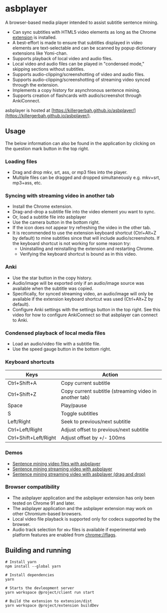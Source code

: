 # asbplayer

A browser-based media player intended to assist subtitle sentence mining.

- Can sync subtitles with HTML5 video elements as long as the Chrome [extension](https://github.com/killergerbah/asbplayer/releases/tag/latest) is installed.
- A best-effort is made to ensure that subtitles displayed in video elements are text-selectable and can be scanned by
  popup dictionary extensions like Yomi-chan.
- Supports playback of local video and audio files.
- Local video and audio files can be played in "condensed mode," skipping sections without subtitles.
- Supports audio-clipping/screenshotting of video and audio files.
- Supports audio-clipping/screenshotting of streaming video synced through the extension.
- Implements a copy history for asynchronous sentence mining.
- Supports creation of flashcards with audio/screenshot through AnkiConnect.

asbplayer is hosted at [https://killergerbah.github.io/asbplayer/](https://killergerbah.github.io/asbplayer/).

## Usage
The below information can also be found in the application by clicking on the question mark button in the top right.

### Loading files
- Drag and drop mkv, srt, ass, or mp3 files into the player.
- Multiple files can be dragged and dropped simultaneously e.g. mkv+srt, mp3+ass, etc.

### Syncing with streaming video in another tab
- Install the Chrome extension.
- Drag-and-drop a subtitle file into the video element you want to sync.
- Or, load a subtitle file into asbplayer
- Use the camera button in the bottom right.
- If the icon does not appear try refreshing the video in the other tab.
- It is recommended to use the extension keyboard shortcut (Ctrl+Alt+Z by default) to mine subtitles since that will include audio/screenshots. If the keyboard shortcut is not working for some reason try:
    - Uninstalling and reinstalling the extension and restarting Chrome.
    - Verifying the keyboard shortcut is bound as in this video.
    
### Anki
- Use the star button in the copy history.
- Audio/image will be exported only if an audio/image source was available when the subtitle was copied.
- Specifically, for synced streaming video, an audio/image will only be available if the extension keyboard shortcut was used (Ctrl+Alt+Z by default).
- Configure Anki settings with the settings button in the top right. See this video for how to configure AnkiConnect so that asbplayer can connect to Anki.

### Condensed playback of local media files
- Load an audio/video file with a subtitle file.
- Use the speed gauge button in the bottom right.

### Keyboard shortcuts
|Keys        | Action              |
|------------|---------------------|
|Ctrl+Shift+A|Copy current subtitle|
|Ctrl+Shift+Z|Copy current subtitle (streaming video in another tab)|         
|Space|Play/pause|
|S|Toggle subtitles|
|Left/Right|Seek to previous/next subtitle|
|Ctrl+Left/Right|Adjust offset to previous/next subtitle
|Ctrl+Shift+Left/Right|Adjust offset by +/- 100ms|

### Demos

- [Sentence mining video files with asbplayer](https://www.youtube.com/watch?v=7v0Hly_Q_Bs)
- [Sentence mining streaming video with asbplayer](https://www.youtube.com/watch?v=m55HbFJMilk)
- [Sentence mining streaming video with asbplayer (drag and drop)](https://www.youtube.com/watch?v=kJXVVixD8H8)

### Browser compatibility

- The asbplayer application and the asbplayer extension has only been tested on Chrome 91 and later.
- The asbplayer application and the asbplayer extension may work on other Chromium-based browsers.
- Local video file playback is supported only for codecs supported by the browser.
- Audio track selection for `mkv` files is available if experimental web platform features are enabled from [chrome://flags](chrome://flags).

## Building and running
```
# Install yarn
npm install --global yarn

# Install dependencies
yarn

# Starts the devleopment server
yarn workspace @project/client run start 

# Build the extension to extension/dist
yarn workspace @project/extension buildDev 
```